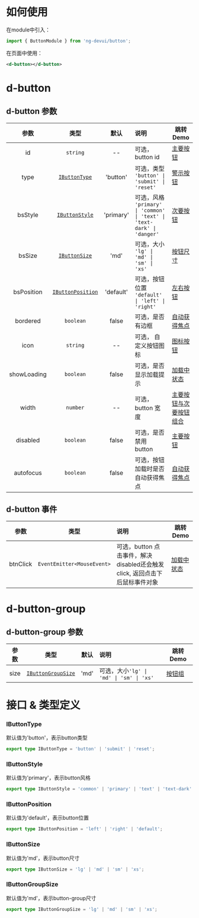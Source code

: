 # 如何使用

在module中引入：

```ts
import { ButtonModule } from 'ng-devui/button';
```

在页面中使用：

```xml
<d-button></d-button>
```
# d-button
## d-button 参数

|    参数     |      类型      |  默认   | 说明                                                                           | 跳转 Demo                                            |
| :---------: | :------------:  | :-----: | :---------------------------------------------------------------------------  |           ---                                          |
|     id      |            `string`             |   --    | 可选，button id     |   [主要按钮](demo#button-primary)                                             |
|    type     | [`IButtonType`](#ibuttontype)   | 'button'  | 可选，类型 `'button' \| 'submit' \| 'reset' ` |  [警示按钮](demo#button-danger)                                             |
|   bsStyle   | [`IButtonStyle`](#ibuttonstyle)  | 'primary' | 可选，风格 `'primary' \| 'common' \| 'text' \| 'text-dark' \| 'danger'`      | [次要按钮](demo#button-common)   |
|   bsSize    |  [`IButtonSize`](#ibuttonsize)   |  'md'   | 可选，大小 `'lg' \| 'md' \| 'sm' \| 'xs'`          | [按钮尺寸](demo#button-size)      |
| bsPosition |[`IButtonPosition`](#ibuttonposition) |'default' | 可选，按钮位置 `'default' \| 'left' \| 'right'`  | [左右按钮](demo#button-left-right)     |
|  bordered   |   `boolean`     |  false  | 可选，是否有边框          |      [自动获得焦点](demo#button-auto-focus)             |
|    icon     |    `string`     |   --    | 可选， 自定义按钮图标                                                          | [图标按钮](demo#button-icon)      |
| showLoading |   `boolean`     |  false  | 可选，是否显示加载提示                                                         | [加载中状态](demo#button-loading) |
|    width    |    `number`     |   --    | 可选，button 宽度    |   [主要按钮与次要按钮组合](demo#button-primary-and-common)         |
|  disabled   |   `boolean`     |  false  | 可选，是否禁用 button                                                         | [主要按钮](demo#button-primary)   |
|  autofocus  |   `boolean`     |  false  | 可选，按钮加载时是否自动获得焦点                                                | [自动获得焦点](demo#button-auto-focus)  |

## d-button 事件

|   参数   |        类型         | 说明                                                                                    | 跳转 Demo                                      |
| :------: | :-----------------: | :-------------------------------------------------------------------------------------- | ---------------------------------------------- |
| btnClick | `EventEmitter<MouseEvent>` | 可选，button 点击事件，解决disabled还会触发 click, 返回点击下后鼠标事件对象 |  [加载中状态](demo#button-loading)  |

# d-button-group
## d-button-group 参数  

|    参数     |      类型      |  默认   | 说明                                                                           | 跳转 Demo                                            |
| :---------: | :------------:  | :-----: | :---------------------------------------------------------------------------  |               ---                                      |
|     size      |    [`IButtonGroupSize`](#ibuttongroupsize)     |  'md'   | 可选，大小`'lg' \| 'md' \| 'sm' \| 'xs'` | [按钮组](demo#button-groups) |


# 接口 & 类型定义
### IButtonType

默认值为'button'，表示button类型

```ts
export type IButtonType = 'button' | 'submit' | 'reset';
```

### IButtonStyle

默认值为'primary'，表示button风格

```ts
export type IButtonStyle = 'common' | 'primary' | 'text' | 'text-dark' | 'danger';
```

### IButtonPosition

默认值为'default'，表示button位置

```ts
export type IButtonPosition = 'left' | 'right' | 'default';
```

### IButtonSize
默认值为'md'，表示button尺寸

```ts
export type IButtonSize = 'lg' | 'md' | 'sm' | 'xs';
```

### IButtonGroupSize
默认值为'md'，表示button-group尺寸

```ts
export type IButtonGroupSize = 'lg' | 'md' | 'sm' | 'xs';
```
